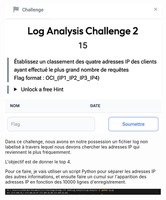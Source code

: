 ![alt text](<Capture d’écran 2024-10-26 à 09.40.06.png>)

Dans ce challenge, nous avons en notre possession un fichier log non labelisé à travers lequel nous devons chercher les adresses IP qui reviennent le plus fréquemment.

L'objectif est de donner le top 4.

Pour ce faire, je vais utiliser un script Python pour séparer les adresses IP des autres informations, et ensuite faire un cumul sur l'apparition des adresses IP en fonction des 10000 lignes d'enregistrement.

![alt text](log_analysis2.png)